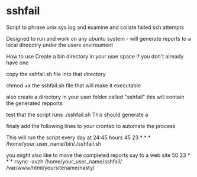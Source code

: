 # sshfail
Script to phrase unix sys log and examine and collate failed ssh attempts

Designed to run and work on any ubuntu system - will generate reports to a local direcotry under the users enviroument 

How to use
Create a bin directory in your user space if you don't already have one

copy the sshfail.sh file into that directory

chmod +x the sshfail.sh file that will make it executable

also create a directory in your user folder called "sshfail" this will contain the generated repports

test that the script runs
./sshfail.sh
This should generate a 

finaly add the following  lines to your crontab to automate the process

This will run the script every day at 24:45 hours
45 23 * * * /home/your_user_name/bin/./sshfail.sh

you might also like to move the completed reports say to a web site 
50 23 * * * rsync -avzh /home/your_user_name/sshfail/ /var/www/html/yoursitename/nasty/


